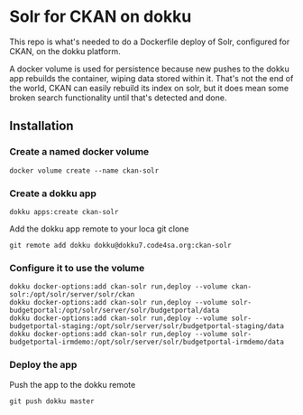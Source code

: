 Solr for CKAN on dokku
======================

This repo is what's needed to do a Dockerfile deploy of Solr, configured for
CKAN, on the dokku platform.

A docker volume is used for persistence because new pushes to the dokku app rebuilds the container, wiping data stored within it. That's not the end of the world, CKAN can easily rebuild its index on solr, but it does mean some broken search functionality until that's detected and done.

Installation
------------

### Create a named docker volume

```
docker volume create --name ckan-solr
```

### Create a dokku app

```
dokku apps:create ckan-solr
```

Add the dokku app remote to your loca git clone

```
git remote add dokku dokku@dokku7.code4sa.org:ckan-solr
```

### Configure it to use the volume

```
dokku docker-options:add ckan-solr run,deploy --volume ckan-solr:/opt/solr/server/solr/ckan
dokku docker-options:add ckan-solr run,deploy --volume solr-budgetportal:/opt/solr/server/solr/budgetportal/data
dokku docker-options:add ckan-solr run,deploy --volume solr-budgetportal-staging:/opt/solr/server/solr/budgetportal-staging/data
dokku docker-options:add ckan-solr run,deploy --volume solr-budgetportal-irmdemo:/opt/solr/server/solr/budgetportal-irmdemo/data
```

### Deploy the app

Push the app to the dokku remote

```
git push dokku master
```